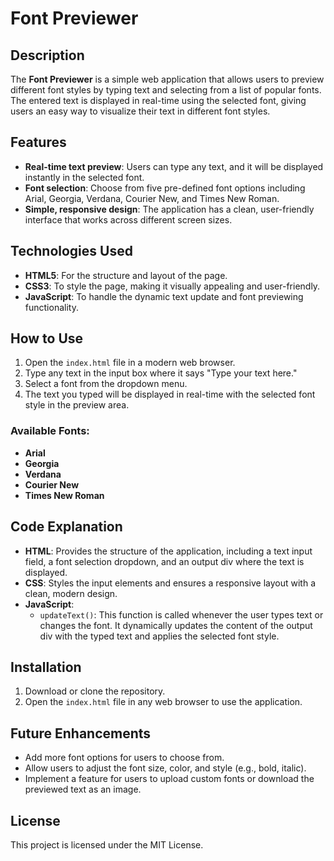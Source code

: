 # Font Previewer

## Description
The **Font Previewer** is a simple web application that allows users to preview different font styles by typing text and selecting from a list of popular fonts. The entered text is displayed in real-time using the selected font, giving users an easy way to visualize their text in different font styles.

## Features
- **Real-time text preview**: Users can type any text, and it will be displayed instantly in the selected font.
- **Font selection**: Choose from five pre-defined font options including Arial, Georgia, Verdana, Courier New, and Times New Roman.
- **Simple, responsive design**: The application has a clean, user-friendly interface that works across different screen sizes.

## Technologies Used
- **HTML5**: For the structure and layout of the page.
- **CSS3**: To style the page, making it visually appealing and user-friendly.
- **JavaScript**: To handle the dynamic text update and font previewing functionality.

## How to Use
1. Open the `index.html` file in a modern web browser.
2. Type any text in the input box where it says "Type your text here."
3. Select a font from the dropdown menu.
4. The text you typed will be displayed in real-time with the selected font style in the preview area.

### Available Fonts:
- **Arial**
- **Georgia**
- **Verdana**
- **Courier New**
- **Times New Roman**

## Code Explanation
- **HTML**: Provides the structure of the application, including a text input field, a font selection dropdown, and an output div where the text is displayed.
- **CSS**: Styles the input elements and ensures a responsive layout with a clean, modern design.
- **JavaScript**: 
  - `updateText()`: This function is called whenever the user types text or changes the font. It dynamically updates the content of the output div with the typed text and applies the selected font style.

## Installation
1. Download or clone the repository.
2. Open the `index.html` file in any web browser to use the application.

## Future Enhancements
- Add more font options for users to choose from.
- Allow users to adjust the font size, color, and style (e.g., bold, italic).
- Implement a feature for users to upload custom fonts or download the previewed text as an image.

## License
This project is licensed under the MIT License.

